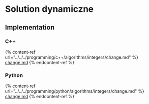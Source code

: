 # Solution dynamiczne

## Implementation

### C++

{% content-ref url="../../../programming/c++/algorithms/integers/change.md" %}
[change.md](../../../programming/c++/algorithms/integers/change.md)
{% endcontent-ref %}

### Python

{% content-ref url="../../../programming/python/algorithms/integers/change.md" %}
[change.md](../../../programming/python/algorithms/integers/change.md)
{% endcontent-ref %}
